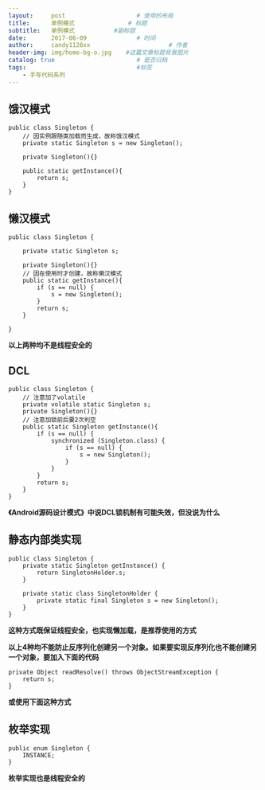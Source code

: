 ```yaml
---
layout:     post                    # 使用的布局
title:      单例模式               # 标题 
subtitle:   单例模式           #副标题
date:       2017-06-09              # 时间
author:     candy1126xx                      # 作者
header-img: img/home-bg-o.jpg    #这篇文章标题背景图片
catalog: true                       # 是否归档
tags:                               #标签
    - 手写代码系列
---
```


## 饿汉模式
```
public class Singleton {
	// 因实例跟随类加载而生成，故称饿汉模式
	private static Singleton s = new Singleton();

	private Singleton(){}

	public static getInstance(){
		return s;
	}	
}
```

## 懒汉模式
```
public class Singleton {

	private static Singleton s;

	private Singleton(){}
	// 因在使用时才创建，故称懒汉模式
	public static getInstance(){
		if (s == null) {
			s = new Singleton();
		}
		return s;
	}
	
}
```

**以上两种均不是线程安全的**

## DCL
```
public class Singleton {
	// 注意加了volatile
	private volatile static Singleton s;
	private Singleton(){}
	// 注意加锁前后要2次判空
	public static Singleton getInstance(){
        if (s == null) {
            synchronized (Singleton.class) {
                if (s == null) {
                    s = new Singleton();
                }
            }
        }
        return s;
    }
}
```

**《Android源码设计模式》中说DCL锁机制有可能失效，但没说为什么**

## 静态内部类实现
```
public class Singleton {
	private static Singleton getInstance() {
		return SingletonHolder.s;
	}
	
	private static class SingletonHolder {
		private static final Singleton s = new Singleton();
	}
}
```

**这种方式既保证线程安全，也实现懒加载，是推荐使用的方式**

**以上4种均不能防止反序列化创建另一个对象。如果要实现反序列化也不能创建另一个对象，要加入下面的代码**

```
private Object readResolve() throws ObjectStreamException {
	return s;
}
```

**或使用下面这种方式**

## 枚举实现
```
public enum Singleton {
	INSTANCE;
}
```

**枚举实现也是线程安全的**